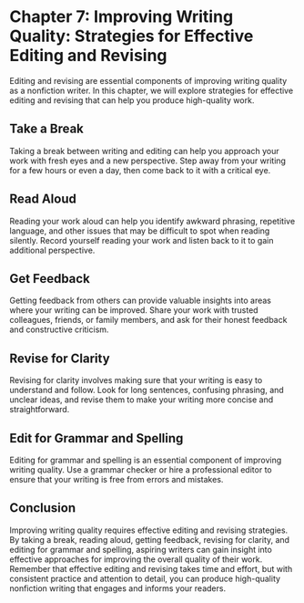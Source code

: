 Chapter 7: Improving Writing Quality: Strategies for Effective Editing and Revising
===================================================================================

Editing and revising are essential components of improving writing quality as a nonfiction writer. In this chapter, we will explore strategies for effective editing and revising that can help you produce high-quality work.

Take a Break
------------

Taking a break between writing and editing can help you approach your work with fresh eyes and a new perspective. Step away from your writing for a few hours or even a day, then come back to it with a critical eye.

Read Aloud
----------

Reading your work aloud can help you identify awkward phrasing, repetitive language, and other issues that may be difficult to spot when reading silently. Record yourself reading your work and listen back to it to gain additional perspective.

Get Feedback
------------

Getting feedback from others can provide valuable insights into areas where your writing can be improved. Share your work with trusted colleagues, friends, or family members, and ask for their honest feedback and constructive criticism.

Revise for Clarity
------------------

Revising for clarity involves making sure that your writing is easy to understand and follow. Look for long sentences, confusing phrasing, and unclear ideas, and revise them to make your writing more concise and straightforward.

Edit for Grammar and Spelling
-----------------------------

Editing for grammar and spelling is an essential component of improving writing quality. Use a grammar checker or hire a professional editor to ensure that your writing is free from errors and mistakes.

Conclusion
----------

Improving writing quality requires effective editing and revising strategies. By taking a break, reading aloud, getting feedback, revising for clarity, and editing for grammar and spelling, aspiring writers can gain insight into effective approaches for improving the overall quality of their work. Remember that effective editing and revising takes time and effort, but with consistent practice and attention to detail, you can produce high-quality nonfiction writing that engages and informs your readers.
